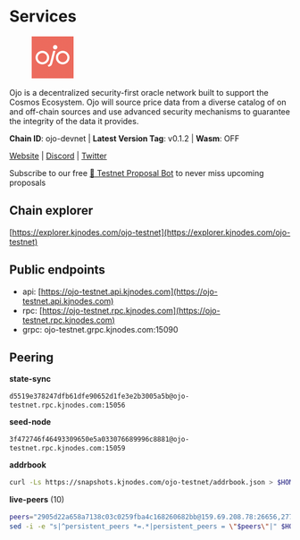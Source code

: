 # Services

<figure><img src="https://raw.githubusercontent.com/kj89/cosmos-images/main/logos/ojo.png" alt=""><figcaption></figcaption></figure>

Ojo is a decentralized security-first oracle network built  to support the Cosmos Ecosystem. Ojo will source price data  from a diverse catalog of on and off-chain sources and use  advanced security mechanisms to guarantee the integrity of the data it provides.

**Chain ID**: ojo-devnet | **Latest Version Tag**: v0.1.2 | **Wasm**: OFF

[Website](https://ojo.network) | [Discord](https://discord.gg/fd8Yrex8nC) | [Twitter](https://twitter.com/ojo_network)



Subscribe to our free [🤖 Testnet Proposal Bot](https://t.me/kjnodes_testnet_proposal_bot) to never miss upcoming proposals


## Chain explorer
[https://explorer.kjnodes.com/ojo-testnet](https://explorer.kjnodes.com/ojo-testnet)

## Public endpoints

* api: [https://ojo-testnet.api.kjnodes.com](https://ojo-testnet.api.kjnodes.com)
* rpc: [https://ojo-testnet.rpc.kjnodes.com](https://ojo-testnet.rpc.kjnodes.com)
* grpc: ojo-testnet.grpc.kjnodes.com:15090

## Peering

**state-sync**

```text
d5519e378247dfb61dfe90652d1fe3e2b3005a5b@ojo-testnet.rpc.kjnodes.com:15056
```

**seed-node**

```text
3f472746f46493309650e5a033076689996c8881@ojo-testnet.rpc.kjnodes.com:15059
```

**addrbook**
```bash
curl -Ls https://snapshots.kjnodes.com/ojo-testnet/addrbook.json > $HOME/.ojo/config/addrbook.json
```

**live-peers** (10)
```bash
peers="2905d22a658a7138c03c0259fba4c168260682bb@159.69.208.78:26656,2774da513310abecb7c3c7ec4cb15548f53e7d6b@109.123.248.58:26656,0d4dc8d9e80df99fdf7fbb0e44fbe55e0f8dde28@65.108.205.47:14756,8e69c82fd42041a5eff49bcb94ae65c037aa45a9@65.109.87.88:26156,d5519e378247dfb61dfe90652d1fe3e2b3005a5b@65.109.68.190:15056,2c40b0aedc41b7c1b20c7c243dd5edd698428c41@138.201.85.176:26696,69774d64905bb33ea805228ac875835aea09f25a@185.217.198.141:26656,e0fb84d102a7a43e13362c848df725d6868aed55@144.76.164.139:37656,0ac9841750afe017b882768b0e29e72b8296d6b0@104.194.8.68:46656,43c5a820220dfe96810a7582825acb6caeaaf33e@194.61.28.173:26656"
sed -i -e "s|^persistent_peers *=.*|persistent_peers = \"$peers\"|" $HOME/.ojo/config/config.toml
```
